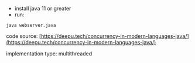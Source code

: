 - install java 11 or greater
- run:
```shell
java webserver.java
```

code source: [https://deepu.tech/concurrency-in-modern-languages-java/](https://deepu.tech/concurrency-in-modern-languages-java/)

implementation type: multithreaded